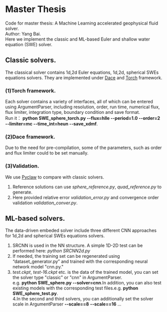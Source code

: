 # Master Thesis
Code for master thesis: A Machine Learning accelerated geophysical fluid solver.  
Author: Yang Bai.  
Here we implement the classic and ML-based Euler and shallow water equation (SWE) solver.  
## Classic solvers. 
The classical solver contains 1d,2d Euler equations, 1d,2d, spherical SWEs equations solvers. They are implemented under [Dace][1] and [Torch][2] framework.  
### (1)Torch framework. 
Each solver contains a variety of interfaces, all of which can be entered using ArgumentParser, including resolution, order, run time, numerical flux, flux limiter, integration type, boundary condition and save format.  
Run it： **python SWE_sphere_torch.py --flux=hlle --period=1.0 --order=2 --limiter=mc --time_int=heun --save_xdmf**. 
### (2)Dace framework. 
Due to the need for pre-compilation, some of the parameters, such as order and flux limiter could to be set manually.
### (3)Validation. 
We use [Pyclaw][3] to compare with classic solvers. 
1. Reference solutions can use *sphere_reference.py*, *quad_reference.py* to generate. 
2. Here provided relative error *validation_error.py* and convergence order validation *validation_conver.py*. 

## ML-based solvers. 
The data-driven embeded solver include three different CNN approaches for 1d,2d and spherical SWEs equations solvers.  
1. SRCNN is used in the NN structure. A simple 1D-2D test can be performed here: *python SRCNN2d.py*
2. If needed, the training set can be regenerated using “dataset_generator.py” and trained with the corresponding neural network model "cnn.py."  
3. *test.ckpt*, *test-16.ckpt* etc. is the data of the trained model, you can set the solver type "classic" or "cnn" in ArgumentParser.  
e.g. **python SWE_sphere.py --solver=cnn**.In addition, you can also test existing models with the corresponding test files.e.g. **python SWE_sphere_test.py**.  
4.In the second and third solvers, you can additionally set the solver scale in ArgumentParser **--scale==8** **--scale==16** ...  

[1]:https://github.com/spcl/dace
[2]:https://pytorch.org/
[3]:https://github.com/clawpack/pyclaw
